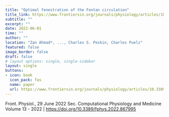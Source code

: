 ```yaml
---
title: "Optimal fenestration of the Fontan circulation"
title_link: https://www.frontiersin.org/journals/physiology/articles/10.3389/fphys.2022.867995/full
subtitle: ""
excerpt: ""
date: 2022-06-01
time: ""
author: ""
location: "Zan Ahmad*, ..., Charles S. Peskin, Charles Puelz"
featured: false
image_border: false
draft: false
# layout options: single, single-sidebar
layout: single
buttons:
- icon: book
  icon_pack: fas
  name: paper
  url: https://www.frontiersin.org/journals/physiology/articles/10.3389/fphys.2022.867995/full
---
```

Front. Physiol., 29 June 2022
Sec. Computational Physiology and Medicine
Volume 13 - 2022 | https://doi.org/10.3389/fphys.2022.867995